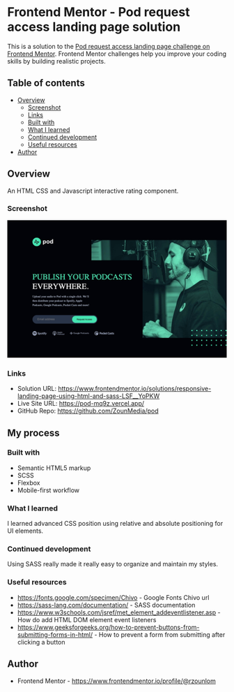 # Frontend Mentor - Pod request access landing page solution

This is a solution to the [Pod request access landing page challenge on Frontend Mentor](https://www.frontendmentor.io/challenges/pod-request-access-landing-page-eyTmdkLSG). Frontend Mentor challenges help you improve your coding skills by building realistic projects.

## Table of contents

- [Overview](#overview)
  - [Screenshot](#screenshot)
  - [Links](#links)
  - [Built with](#built-with)
  - [What I learned](#what-i-learned)
  - [Continued development](#continued-development)
  - [Useful resources](#useful-resources)
- [Author](#author)

## Overview

An HTML CSS and Javascript interactive rating component.

### Screenshot

![](./assets/img/screenshot.jpeg)

### Links

- Solution URL: https://www.frontendmentor.io/solutions/responsive-landing-page-using-html-and-sass-LSF__YoPKW
- Live Site URL: https://pod-mq9z.vercel.app/
- GitHub Repo: https://github.com/ZounMedia/pod

## My process

### Built with

- Semantic HTML5 markup
- SCSS
- Flexbox
- Mobile-first workflow

### What I learned

I learned advanced CSS position using relative and absolute positioning for UI elements.

### Continued development

Using SASS really made it really easy to organize and maintain my styles.

### Useful resources

- https://fonts.google.com/specimen/Chivo - Google Fonts Chivo url
- https://sass-lang.com/documentation/ - SASS documentation
- https://www.w3schools.com/jsref/met_element_addeventlistener.asp - How do add HTML DOM element event listeners
- https://www.geeksforgeeks.org/how-to-prevent-buttons-from-submitting-forms-in-html/ - How to prevent a form from submitting after clicking a button

## Author

- Frontend Mentor - https://www.frontendmentor.io/profile/@rzounlom
